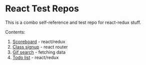 # React Test Repos

This is a combo self-reference and test repo for react-redux stuff.

Contents:
1. [Scoreboard](https://github.com/deeheber/react-test/tree/master/react-redux) - react/redux
2. [Class signup](https://github.com/deeheber/react-test/tree/master/react-router) - react router
3. [Gif search](https://github.com/deeheber/react-test/tree/master/gif-search) - fetching data
4. [Todo list](https://github.com/deeheber/react-test/tree/master/todo-list) - react/redux
